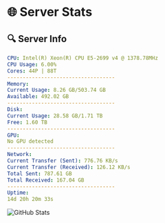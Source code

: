 # 🌐 Server Stats
## 🔍 Server Info
```yaml
CPU: Intel(R) Xeon(R) CPU E5-2699 v4 @ 1378.78MHz
CPU Usage: 6.00%
Cores: 44P | 88T
-----------------------------------
Memory:
Current Usage: 8.26 GB/503.74 GB
Available: 492.02 GB
-----------------------------------
Disk:
Current Usage: 28.58 GB/1.71 TB
Free: 1.60 TB
-----------------------------------
GPU:
No GPU detected
-----------------------------------
Network:
Current Transfer (Sent): 776.76 KB/s
Current Transfer (Received): 126.12 KB/s
Total Sent: 787.61 GB
Total Received: 167.04 GB
-----------------------------------
Uptime:
14d 20h 20m 33s
```
![GitHub Stats](https://img.shields.io/badge/Updated-2025-05-04_13:29:21-blue)